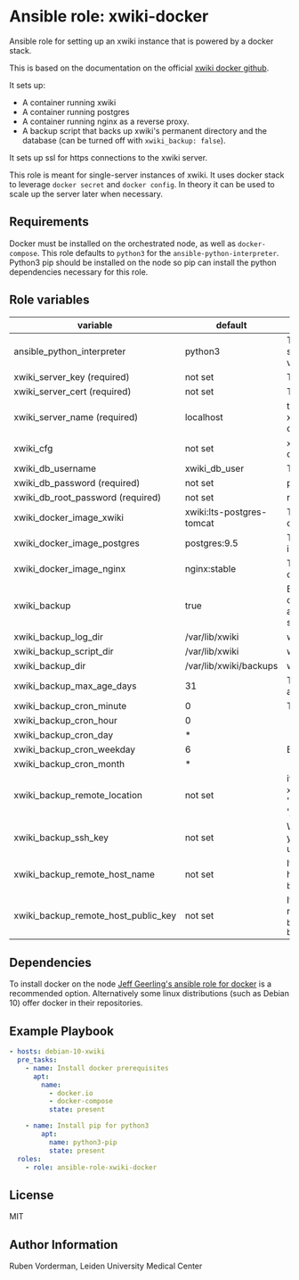 Ansible role: xwiki-docker
==========================

Ansible role for setting up an xwiki instance that is powered by a docker stack.

This is based on the documentation on the official [xwiki docker github](https://github.com/xwiki-contrib/docker-xwiki).

It sets up:
- A container running xwiki
- A container running postgres
- A container running nginx as a reverse proxy.
- A backup script that backs up xwiki's permanent directory and the database (can be turned off with `xwiki_backup: false`).

It sets up ssl for https connections to the xwiki server.

This role is meant for single-server instances of xwiki. It uses docker stack
to leverage `docker secret` and `docker config`. In theory it can be used to
scale up the server later when necessary.

Requirements
------------

Docker must be installed on the orchestrated node, as well as `docker-compose`.
This role defaults to `python3` for the `ansible-python-interpreter`.
Python3 pip should be installed on the node so pip can install the python
dependencies necessary for this role.

Role variables
--------------

|variable|default|description|
|--------|-------|-----------|
|ansible_python_interpreter| python3 |  This role only works with python3! You can set a specific python interpreter on the host with this variable|
|xwiki_server_key (required)| not set | The servers private key for enabling https|
|xwiki_server_cert (required)| not set | The servers certificate for https|
|xwiki_server_name (required)| localhost | the name of the server (for example:  xwiki.example.com). This is used in the nginx configuration.|
|xwiki_cfg| not set | `xwiki.cfg` file. When not set the container's default config will be used|
|xwiki_db_username| xwiki_db_user | The user for the xwiki database|
|xwiki_db_password (required) | not set | password for the xwiki database|
|xwiki_db_root_password (required) | not set | root password for the xwiki database|
|xwiki_docker_image_xwiki|xwiki:lts-postgres-tomcat|The docker image for xwiki. It is recommended to change this to a specific version.|
|xwiki_docker_image_postgres|postgres:9.5|The docker image for postgres. This is the one used in examples of the [official xwiki docker image](https://github.com/xwiki-contrib/docker-xwiki)|
|xwiki_docker_image_nginx|nginx:stable|The docker image for nginx. It is recommended to change this to a specific version.|
|xwiki_backup| true | By default a simple backup script is created that creates a tarball of the xwiki permanent directory and a sql backup of the xwiki database. This can be set to false if another backup solution is wanted.|
|xwiki_backup_log_dir| /var/lib/xwiki | where the backup log should be stored|
|xwiki_backup_script_dir| /var/lib/xwiki | where the backup script should be stored|
|xwiki_backup_dir| /var/lib/xwiki/backups| where the backups should be stored|
|xwiki_backup_max_age_days | 31 | The maximum age of backups (in days) before they are deleted |
|xwiki_backup_cron_minute| 0 | The backup script is run by cron. On this minute |
|xwiki_backup_cron_hour | 0 | |
|xwiki_backup_cron_day | * | |
|xwiki_backup_cron_weekday | 6 | By default one backup a week is made |
|xwiki_backup_cron_month | * | |
|xwiki_backup_remote_location | not set | if this is set, the backup script will rsync the `xwiki_backup_dir` to remote location. Examples: '/my_nfs_mount/xwiki_backups', 'backupuser@backup.example.com:/backups/xwiki'|
|xwiki_backup_ssh_key| not set | When the remote location is accessed through ssh, you can specify a private key file here that will be used for accessing it.|
|xwiki_backup_remote_host_name| not set | If remote location is accessed through ssh a remote host name is required (example: `backup.example.com`)|
|xwiki_backup_remote_host_public_key|not set| If remote location is accessed through ssh this is required. Can be acquired with `ssh-keyscan backup.example.com`. Takes the form of: `backup.example.com ssh-rsa AAAAB3etc.`|


Dependencies
------------

To install docker on the node [Jeff Geerling's ansible role for docker](
https://galaxy.ansible.com/geerlingguy/docker) is a recommended option.
Alternatively some linux distributions (such as Debian 10) offer docker in their repositories.

Example Playbook
----------------

```YAML
- hosts: debian-10-xwiki
  pre_tasks:
    - name: Install docker prerequisites
      apt:
        name:
          - docker.io
          - docker-compose
          state: present

    - name: Install pip for python3
        apt:
          name: python3-pip
          state: present
  roles:
    - role: ansible-role-xwiki-docker
```

License
-------

MIT

Author Information
------------------

Ruben Vorderman, Leiden University Medical Center
